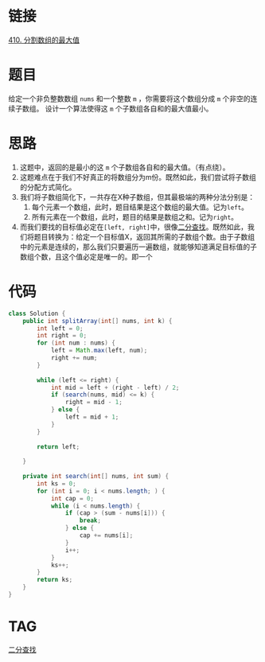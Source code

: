 # 链接

[410. 分割数组的最大值](https://leetcode.cn/problems/split-array-largest-sum/)

# 题目
给定一个非负整数数组 `nums` 和一个整数 `m` ，你需要将这个数组分成 `m` 个非空的连续子数组。
设计一个算法使得这 `m` 个子数组各自和的最大值最小。

# 思路

1. 这题中，返回的是最小的这 `m` 个子数组各自和的最大值。（有点绕）。
2. 这题难点在于我们不好真正的将数组分为m份。既然如此，我们尝试将子数组的分配方式简化。
3. 我们将子数组简化下，一共存在X种子数组，但其最极端的两种分法分别是：
	1. 每个元素一个数组，此时，题目结果是这个数组的最大值。记为`left`。
	2. 所有元素在一个数组，此时，题目的结果是数组之和。记为`right`。
3. 而我们要找的目标值必定在`[left, right]`中，很像[二分查找](二分查找.md)。既然如此，我们将题目转换为：给定一个目标值X，返回其所需的子数组个数。由于子数组中的元素是连续的，那么我们只要遍历一遍数组，就能够知道满足目标值的子数组个数，且这个值必定是唯一的。即一个

# 代码

```java
class Solution {  
    public int splitArray(int[] nums, int k) {  
        int left = 0;  
        int right = 0;  
        for (int num : nums) {  
            left = Math.max(left, num);  
            right += num;  
        }  
  
        while (left <= right) {  
            int mid = left + (right - left) / 2;  
            if (search(nums, mid) <= k) {  
                right = mid - 1;  
            } else {  
                left = mid + 1;  
            }  
        }  
  
        return left;  
  
    }  
  
    private int search(int[] nums, int sum) {  
        int ks = 0;  
        for (int i = 0; i < nums.length; ) {  
            int cap = 0;  
            while (i < nums.length) {  
                if (cap > (sum - nums[i])) {  
                    break;  
                } else {  
                    cap += nums[i];  
                }  
                i++;  
            }  
            ks++;  
        }  
        return ks;  
    }  
}
```

# TAG
[二分查找](二分查找.md)